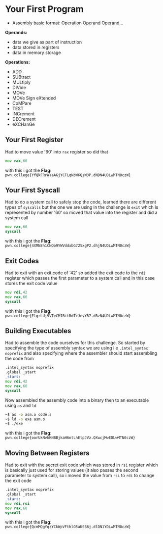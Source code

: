 # Your First Program

- Assembly basic format: Operation Operand Operand...

**Operands:**
- data we give as part of instruction
- data stored in registers
- data in memory storage

**Operations:**
- ADD
- SUBtract
- MULtiply
- DIVide
- MOVe
- MOVe Sign eXtended
- CoMPare
- TEST
- INCrement
- DECrement
- eXCHanGe

## Your First Register

Had to move value '60' into `rax` register so did that

```asm
mov rax,60
```

with this i got the **Flag:** `pwn.college{YfQkFRrWYaAGjYCFLqNbW6QsW3P.dNDN4UDLwMTN0czW}`

## Your First Syscall

Had to do a system call to safely stop the code, learned there are different types of `syscalls` but the one we are using in the challenge is `exit` which is represented by number '60' so moved that value into the register and did a system call

```asm
mov rax,60
syscall
```

with this i got the **Flag:** `pwn.college{4XMN8h1CNQo9YWVddxbG72SxgP2.dhjN4UDLwMTN0czW}`

## Exit Codes

Had to exit with an exit code of '42' so added the exit code to the `rdi` register which passes the first parameter to a system call and in this case stores the exit code value

```asm
mov rdi,42
mov rax,60
syscall
```

with this i got the **Flag:** `pwn.college{ElgrLUj9VTeCMIBitRdTcJevYR7.dBzN4UDLwMTN0czW}`

## Building Executables

Had to assemble the code ourselves for this challenge. So started by specifying the type of assembly syntax we are using i.e `.intel_syntax noprefix` and also specifying where the assembler should start assembling the code from

```asm
.intel_syntax noprefix
.global _start
_start:
mov rdi,42
mov rax,60
syscall
```

Now assembled the assembly code into a binary then to an executable using `as` and `ld`

```bash
~$ as -o asm.o code.s
~$ ld -o exe asm.o
~$ ./exe
```

with this i got the **Flag:** `pwn.college{oorUkNvkKN8BjkaH6ntLhEtpJVz.QXwcjMwEDLwMTN0czW}`

## Moving Between Registers

Had to exit with the secret exit code which was stored in `rsi` register which is basically just used for storing values (it also passes the second parameter to system call), so i moved the value from `rsi` to `rdi` to change the exit code

```asm
.intel_syntax noprefix
.global _start
_start:
mov rdi,rsi
mov rax,60
syscall
```

with this i got the **Flag:** `pwn.college{QcmMQgYqzYCkWpVFthlO5aKSS6j.dlDN1YDLwMTN0czW}`
